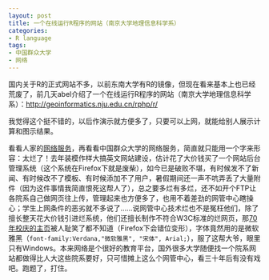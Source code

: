 ```yaml
---
layout: post
title: 一个在线运行R程序的网站（南京大学地理信息科学系）
categories:
- R language
tags:
- 中国群众大学
- 网络
---
```


国内关于R的正式网站不多，以前东南大学有R的镜像，但现在看来基本上也已经荒废了，前几天abel介绍了一个在线运行R程序的网站（南京大学地理信息科学系）：<http://geoinformatics.nju.edu.cn/rphp/r/>

我觉得这个挺不错的，以后作演示就方便多了，只要可以上网，就能给别人展示计算和图示结果。

看看人家的[网络服务](http://geoinformatics.nju.edu.cn/index.php?option=com_content&task=view&id=58&Itemid=57)，再看看中国群众大学的网络服务，简直就只能用一个字来形容：太烂了！去年装模作样大搞英文网站建设，估计花了大价钱买了一个网站后台管理系统（这个系统在Firefox下就是废柴），如今已是破败不堪，有时候发不了新闻、有时候改不了模板、有时候添加不了用户，暑假期间还一声不吭弄丢了大量附件（因为这件事情我简直恨死这帮人了），总之要多烂有多烂，还不如开个FTP让各院系自己做网页往上传，管理起来也方便多了，也用不着差劲的网管中心瞎操心；学生上网条件的恶劣就不多说了……说网管中心技术烂也不是冤枉他们，除了擅长整天花大价钱引进烂系统，他们还擅长制作不符合W3C标准的烂网页，那[70年校庆的主页](http://xq70.ruc.edu.cn/main/)被人耻笑了都不知道（Firefox下会错位变形），字体竟然用的是微软雅黑（`font-family:Verdana,"微软雅黑", "宋体", Arial;`），服了这帮大爷，眼里只有Windows。本来网络是个很好的教育平台，国外很多大学随便找一个院系网站都做得比人大这些院系要好，只可惜摊上这么个网管中心，看三十年后有没有戏吧。跑题了，打住。

